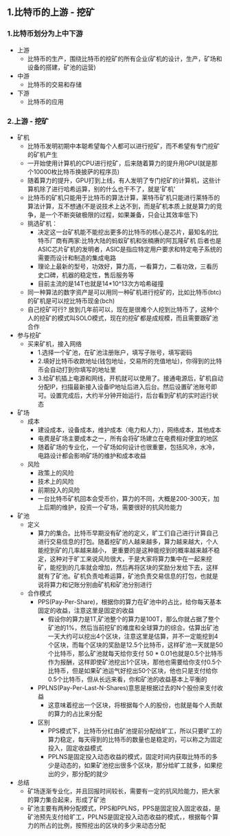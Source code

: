 ## 1.比特币的上游 - 挖矿
### 1.比特币划分为上中下游
- 上游 
  - 比特币的生产，围绕比特币的挖矿的所有企业(矿机的设计，生产，矿场和设备的搭建，矿池的运营)
- 中游
  - 比特币的交易和存储 
- 下游
  - 比特币的应用
### 2.上游 - 挖矿
  - 矿机
    - 比特币发明初期中本聪希望每个人都可以进行挖矿，而不希望有专门挖矿的矿机产生
    - 一开始使用计算机的CPU进行挖矿，后来随着算力的提升用GPU(就是那个10000枚比特币换披萨的程序员)
    - 随着算力的提升，GPU打到上线，有人发明了专门挖矿的计算机，这些计算机除了进行哈希运算，别的什么也干不了，就是'矿机'
    - 比特币的矿机只能用于比特币的算法计算，莱特币矿机只能进行莱特币的算法计算，互不想通(不是说技术上达不到，而是矿机本质上就是算力的竞争，是一个不断突破极限的过程，如果兼备，只会让其效率低下)
    - 挑选矿机：
      - 决定这一台矿机能不能挖出更多的比特币的核心是芯片，最知名的比特币厂商有两家:比特大陆的蚂蚁矿机和张楠赓的阿瓦隆矿机
        后者也是ASIC芯片矿机的发明者，ASIC是指应特定用户要求和特定电子系统的需要而设计和制造的集成电路
      - 理论上最新的型号，功效好，算力高，一看算力，二看功效，三看历史口碑，机器的稳定性，售后服务等
      - 目前主流的是14T也就是14*10^13次方哈希碰撞
    - 同一种算法的数字资产是可以用同一种矿机进行挖矿的，比如比特币(btc)的矿机是可以挖比特币现金(bch)
    - 自己挖矿可行? 放到几年前可以，现在是很难个人挖到比特币了，这种个人的挖矿的模式叫SOLO模式，现在的挖矿都是成规模，而且需要跟矿池合作
  - 参与挖矿
    - 买来矿机，接入网络
      - 1.选择一个矿池，在矿池注册账户，填写子账号，填写密码
      - 2.填好比特币收款地址(钱包地址，交易所的充值地址)，你得到的比特币会自动打到你填写的地址里
      - 3.给矿机插上电源和网线，开机就可以使用了。接通电源后，矿机自动分配IP，扫描最新接入设备IP地址后进入后台。然后设置矿池账号即可。设置完成后，大约半分钟开始运行，后台看到矿机的实时运行状态
  - 矿场
    - 成本
      - 建设成本，设备成本，维护成本（电力和人力），网络成本，其他成本
      - 电费是矿场主要成本之一，所有会将矿场建立在电费相对便宜的地区
      - 随着矿场的专业化，一个矿场如何设计也很重要，包括风冷，水冷，电路设计都会影响矿场的维护和成本收益
    - 风险
      - 政策上的风险
      - 技术上的风险
      - 前期投入的风险
      - 一台比特币矿机回本会受币价，算力的不同，大概是200-300天，加上后期的维护，投资一个矿场，需要很好的抗风险能力
  - 矿池
    - 定义
      - 算力的集合。比特币早期没有矿池的定义，旷工们自己进行计算自己进行交易信息的打包。随着挖矿的人越来越多，算力越来越大，个人能挖到矿的几率越来越小，
      更重要的是这种能挖到的概率越来越不稳定，这种对于旷工来说风险很大，于是大家将算力集中在一起来挖矿，能挖到的几率就会增加，然后再将区块的奖励分发给下去，这样就有了矿池。矿机负责哈希运算，矿池负责交易信息的打包，也就是说将算力和记账分别由矿机和矿池分别进行
    - 合作模式
      - PPS(Pay-Per-Share)，根据你的算力在矿池中的占比，给你每天基本固定的收益，注意这里是固定的收益
        - 假设你的算力是1T,矿池整个的算力是100T，那么你就占据了整个矿池的1%，然后当前挖矿的难度和全球算力的综合。估算出矿池一天大约可以挖出4个区块，注意这里是估算，并不一定能挖到4个区块，而每个区块的奖励是12.5个比特币，这样矿池一天就是50个比特币，那么矿池就每天给你支付 50 * 0.01也就是0.5个比特币作为报酬，这样即使矿池挖出1个区块，那他也需要给你支付0.5个比特币，但是如果矿池运气好挖出50个区块，他也只是支付给你0.5个比特币，但从长远来看，你和矿池的收益基本上平衡的
      - PPLNS(Pay-Per-Last-N-Shares)意思是根据过去的N个股份来支付收益
        - 这意味着挖出一个区块，将根据每个人的股份，也就是每个人贡献的算力的占比来分配
      - 区别
        - PPS模式下，比特币分红由矿池提前分配给旷工，所以只要旷工的算力稳定，每天得到的比特币的数量也是稳定的，可以称之为固定投入，固定收益模式
        - PPLNS是固定投入动态收益的模式，固定时间内获取比特币的多少是动态的，如果矿池挖出很多个区块，那分给旷工就多，如果挖出的少，那分配的就少
  - 总结
    - 矿场逐渐专业化，并且回报时间较长，需要有一定的抗风险能力，把大家的算力集合起来，形成了矿池
    - 矿池主要有两种分配模式，PPS和PPLNS，PPS是固定投入固定收益，是矿池预先支付给旷工，PPLNS是固定投入动态收益的模式，，根据每个算力的所占的比例，按照挖出的区块的多少来动态分配
